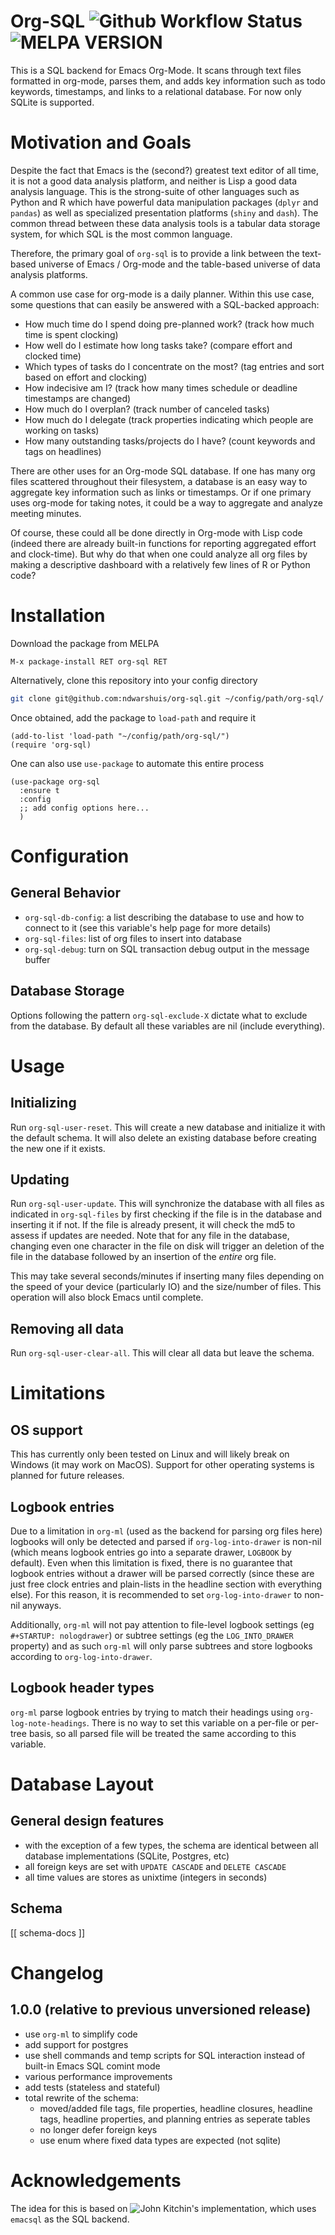 # Org-SQL ![Github Workflow Status](https://img.shields.io/github/workflow/status/ndwarshuis/org-sql/CI) ![MELPA VERSION](https://melpa.org/packages/org-sql-badge.svg)

This is a SQL backend for Emacs Org-Mode. It scans through text files formatted
in org-mode, parses them, and adds key information such as todo keywords,
timestamps, and links to a relational database. For now only SQLite is
supported.

# Motivation and Goals

Despite the fact that Emacs is the (second?) greatest text editor of all time,
it is not a good data analysis platform, and neither is Lisp a good data
analysis language. This is the strong-suite of other languages such as Python
and R which have powerful data manipulation packages (`dplyr` and `pandas`) as
well as specialized presentation platforms (`shiny` and `dash`). The common
thread between these data analysis tools is a tabular data storage system, for
which SQL is the most common language.

Therefore, the primary goal of `org-sql` is to provide a link between the
text-based universe of Emacs / Org-mode and the table-based universe of data
analysis platforms.

A common use case for org-mode is a daily planner. Within this use case, some
questions that can easily be answered with a SQL-backed approach:
- How much time do I spend doing pre-planned work? (track how much time is spent
  clocking)
- How well do I estimate how long tasks take? (compare effort and clocked time)
- Which types of tasks do I concentrate on the most? (tag entries and sort based
  on effort and clocking)
- How indecisive am I? (track how many times schedule or deadline timestamps are
  changed)
- How much do I overplan? (track number of canceled tasks)
- How much do I delegate (track properties indicating which people are working
  on tasks)
- How many outstanding tasks/projects do I have? (count keywords and tags on
  headlines)

There are other uses for an Org-mode SQL database. If one has many org files
scattered throughout their filesystem, a database is an easy way to aggregate
key information such as links or timestamps. Or if one primary uses org-mode for
taking notes, it could be a way to aggregate and analyze meeting minutes.

Of course, these could all be done directly in Org-mode with Lisp code (indeed
there are already built-in functions for reporting aggregated effort and
clock-time). But why do that when one could analyze all org files by making a
descriptive dashboard with a relatively few lines of R or Python code?

# Installation

Download the package from MELPA

```
M-x package-install RET org-sql RET
```

Alternatively, clone this repository into your config directory

``` sh
git clone git@github.com:ndwarshuis/org-sql.git ~/config/path/org-sql/
```

Once obtained, add the package to `load-path` and require it

``` emacs-lisp
(add-to-list 'load-path "~/config/path/org-sql/")
(require 'org-sql)
```

One can also use `use-package` to automate this entire process

``` emacs-lisp
(use-package org-sql
  :ensure t
  :config
  ;; add config options here...
  )
```

# Configuration

## General Behavior

- `org-sql-db-config`: a list describing the database to use and how to connect
  to it (see this variable's help page for more details)
- `org-sql-files`: list of org files to insert into database
- `org-sql-debug`: turn on SQL transaction debug output in the message buffer

## Database Storage

Options following the pattern `org-sql-exclude-X` dictate what to exclude from
the database. By default all these variables are nil (include everything).

# Usage

## Initializing

Run `org-sql-user-reset`. This will create a new database and initialize it with
the default schema. It will also delete an existing database before creating the
new one if it exists.

## Updating

Run `org-sql-user-update`. This will synchronize the database with all files as
indicated in `org-sql-files` by first checking if the file is in the database
and inserting it if not. If the file is already present, it will check the md5
to assess if updates are needed. Note that for any file in the database,
changing even one character in the file on disk will trigger an deletion of the
file in the database followed by an insertion of the *entire* org file.

This may take several seconds/minutes if inserting many files depending on the
speed of your device (particularly IO) and the size/number of files. This
operation will also block Emacs until complete.

## Removing all data

Run `org-sql-user-clear-all`. This will clear all data but leave the schema.

# Limitations

## OS support

This has currently only been tested on Linux and will likely break on Windows
(it may work on MacOS). Support for other operating systems is planned for
future releases.

## Logbook entries

Due to a limitation in `org-ml` (used as the backend for parsing org files here)
logbooks will only be detected and parsed if `org-log-into-drawer` is non-nil
(which means logbook entries go into a separate drawer, `LOGBOOK` by default).
Even when this limitation is fixed, there is no guarantee that logbook entries
without a drawer will be parsed correctly (since these are just free clock
entries and plain-lists in the headline section with everything else). For this
reason, it is recommended to set `org-log-into-drawer` to non-nil anyways.

Additionally, `org-ml` will not pay attention to file-level logbook settings (eg
`#+STARTUP: nologdrawer`) or subtree settings (eg the `LOG_INTO_DRAWER`
property) and as such `org-ml` will only parse subtrees and store logbooks
according to `org-log-into-drawer`.

## Logbook header types

`org-ml` parse logbook entries by trying to match their headings using
`org-log-note-headings`. There is no way to set this variable on a per-file or
per-tree basis, so all parsed file will be treated the same according to this
variable.

# Database Layout

## General design features

- with the exception of a few types, the schema are identical between all
  database implementations (SQLite, Postgres, etc)
- all foreign keys are set with `UPDATE CASCADE` and `DELETE CASCADE`
- all time values are stores as unixtime (integers in seconds)

## Schema

[[ schema-docs ]]

<!-- [[ version ]] -->

# Changelog

## 1.0.0 (relative to previous unversioned release)

- use `org-ml` to simplify code
- add support for postgres
- use shell commands and temp scripts for SQL interaction instead of built-in
  Emacs SQL comint mode
- various performance improvements
- add tests (stateless and stateful)
- total rewrite of the schema:
   - moved/added file tags, file properties, headline closures, headline tags,
     headline properties, and planning entries as seperate tables
   - no longer defer foreign keys
   - use enum where fixed data types are expected (not sqlite)

# Acknowledgements

The idea for this is based on ![John Kitchin's](http://kitchingroup.cheme.cmu.edu/blog/2017/01/03/Find-stuff-in-org-mode-anywhere/)
implementation, which uses `emacsql` as the SQL backend.
